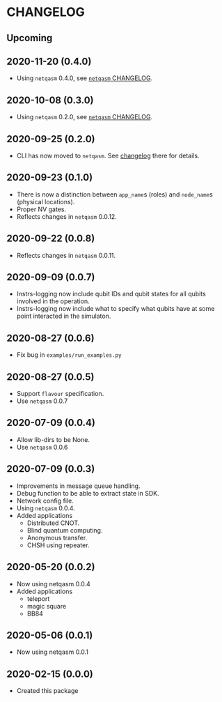 CHANGELOG
=========

Upcoming
--------

2020-11-20 (0.4.0)
------------------
- Using `netqasm` 0.4.0, see [`netqasm` CHANGELOG](https://gitlab.tudelft.nl/qinc-wehner/netqasm/netqasm/-/blob/master/CHANGELOG.md).

2020-10-08 (0.3.0)
------------------
- Using `netqasm` 0.2.0, see [`netqasm` CHANGELOG](https://gitlab.tudelft.nl/qinc-wehner/netqasm/netqasm/-/blob/master/CHANGELOG.md).

2020-09-25 (0.2.0)
------------------
- CLI has now moved to `netqasm`.
  See [changelog](https://gitlab.tudelft.nl/qinc-wehner/netqasm/netqasm/-/blob/master/CHANGELOG.md) there for details.

2020-09-23 (0.1.0)
------------------
- There is now a distinction between `app_name`s (roles) and `node_name`s (physical locations).
- Proper NV gates.
- Reflects changes in `netqasm` 0.0.12.

2020-09-22 (0.0.8)
------------------
- Reflects changes in `netqasm` 0.0.11.

2020-09-09 (0.0.7)
------------------
- Instrs-logging now include qubit IDs and qubit states for all qubits involved in the operation.
- Instrs-logging now include what to specify what qubits have at some point interacted in the simulaton.

2020-08-27 (0.0.6)
------------------
- Fix bug in `examples/run_examples.py`

2020-08-27 (0.0.5)
------------------
- Support `flavour` specification.
- Use `netqasm` 0.0.7

2020-07-09 (0.0.4)
------------------
- Allow lib-dirs to be None.
- Use `netqasm` 0.0.6

2020-07-09 (0.0.3)
------------------
- Improvements in message queue handling.
- Debug function to be able to extract state in SDK.
- Network config file.
- Using `netqasm` 0.0.4.
- Added applications
  - Distributed CNOT.
  - Blind quantum computing.
  - Anonymous transfer.
  - CHSH using repeater.

2020-05-20 (0.0.2)
------------------
- Now using netqasm 0.0.4
- Added applications
  - teleport
  - magic square
  - BB84

2020-05-06 (0.0.1)
------------------
- Now using netqasm 0.0.1

2020-02-15 (0.0.0)
------------------
- Created this package
